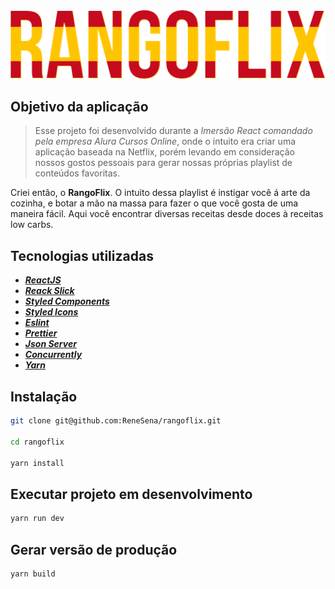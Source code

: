 <div align="center">
  <img src="src/assets/Img/Logo.png">
</div>

## **Objetivo da aplicação**
 
> <p>Esse projeto foi desenvolvido durante a <em>Imersão React comandado pela empresa Alura Cursos Online</em>, onde o intuito era criar uma aplicação baseada na Netflix, porém levando em consideração nossos gostos pessoais para gerar nossas próprias playlist de conteúdos favoritas.</p>

<p>Criei então, o <strong>RangoFlix</strong>. O intuito dessa playlist é instigar você á arte da cozinha, e botar a mão na massa para fazer o que você gosta de uma maneira fácil. Aqui você encontrar diversas receitas desde doces à receitas low carbs.</p> 

## Tecnologias utilizadas 

* ***[ReactJS](https://pt-br.reactjs.org/)*** 
* ***[Reack Slick](https://react-slick.neostack.com/)***
* ***[Styled Components](https://styled-components.com/)***
* ***[Styled Icons](https://styled-icons.js.org/)***
* ***[Eslint](https://eslint.org/)***
* ***[Prettier](https://prettier.io/)***
* ***[Json Server](https://github.com/typicode/json-server)***
* ***[Concurrently](https://www.npmjs.com/package/concurrently)***
* ***[Yarn](https://classic.yarnpkg.com/en/docs/install#debian-stable)***

<!-- ## Pendências de implematação

- [x] Exclusão de categorias
- [ ] Alteração de Categorias
- [ ] Refatoração do código
- [ ] Ajustes no layout (paleta de cores e organização dos elementos)
- [ ] Ajustar responsividade
- [ ] Criar menu lateral para o mobile
- [ ] Adicionar select de categorias no cadastro de vídeo -->

## Instalação

```bash
git clone git@github.com:ReneSena/rangoflix.git

cd rangoflix

yarn install
```

## Executar projeto em desenvolvimento

```bash
yarn run dev
```

## Gerar versão de produção

```bash
yarn build
```